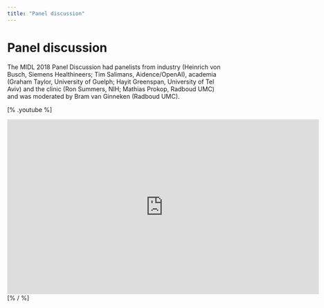 ```yaml
---
title: "Panel discussion"
---
```


# Panel discussion

The MIDL 2018 Panel Discussion had panelists from industry (Heinrich von Busch, Siemens Healthineers;
Tim Salimans, Aidence/OpenAI), academia (Graham Taylor, University of Guelph; Hayit Greenspan, University of Tel Aviv)
and the clinic (Ron Summers, NIH; Mathias Prokop, Radboud UMC) and was moderated by Bram van Ginneken (Radboud UMC).

[% .youtube %]
<iframe width="720"
        height="405"
        src="https://www.youtube.com/embed/V1ZjExmFrsA"
        frameborder="0"
        allow="accelerometer; autoplay; encrypted-media; gyroscope; picture-in-picture"
        allowfullscreen></iframe>
[% / %]